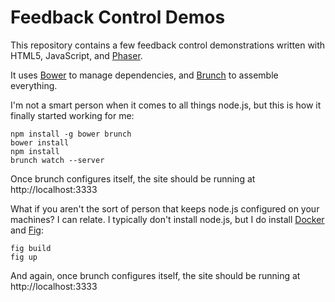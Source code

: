 # Feedback Control Demos

This repository contains a few feedback control demonstrations written
with HTML5, JavaScript, and [Phaser](http://phaser.io).

It uses [Bower](http://bower.io) to manage dependencies, and
[Brunch](http://brunch.io) to assemble everything.

I'm not a smart person when it comes to all things node.js, but this
is how it finally started working for me:

    npm install -g bower brunch
    bower install
    npm install
    brunch watch --server

Once brunch configures itself, the site should be running at http://localhost:3333

What if you aren't the sort of person that keeps node.js configured on your
machines?  I can relate.  I typically don't install node.js, but I do install
[Docker](https://www.docker.com/) and [Fig](http://www.fig.sh/):

    fig build
    fig up

And again, once brunch configures itself, the site should be running
at http://localhost:3333
